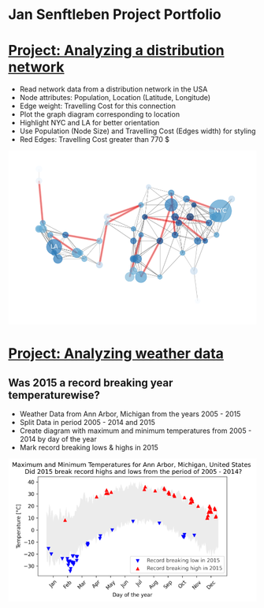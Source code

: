 # Jan Senftleben Project Portfolio


# [Project: Analyzing a distribution network](https://github.com/janS95/analyzing_a_distribution_network)

* Read network data from a distribution network in the USA
* Node attributes: Population, Location (Latitude, Longitude)
* Edge weight: Travelling Cost for this connection
* Plot the graph diagram corresponding to location
* Highlight NYC and LA for better orientation
* Use Population (Node Size) and Travelling Cost (Edges width) for styling
* Red Edges: Travelling Cost greater than 770 $

![alt text](https://github.com/janS95/analyzing_a_distribution_network/blob/main/images/network.png "Distribution Network")


# [Project: Analyzing weather data](https://github.com/janS95/analyzing_weather_data)
## Was 2015 a record breaking year temperaturewise?

* Weather Data from Ann Arbor, Michigan from the years 2005 - 2015
* Split Data in period 2005 - 2014 and 2015
* Create diagram with maximum and minimum temperatures from 2005 - 2014 by day of the year
* Mark record breaking lows & highs in 2015

![](https://github.com/janS95/analyzing_weather_data/blob/main/images/weather_resized.png)
